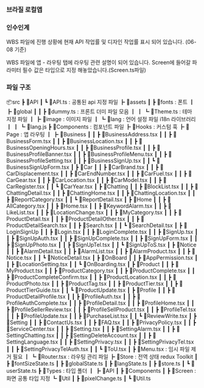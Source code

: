 ### 브라질 로컬앱

### 인수인계

WBS 파일에 진행 상황에 현재 API 작업률 및 디자인 작업률 표시 되어 있습니다. (06-08 기준)

WBS 파일에 앱 - 라우팅 탭에 라우팅 관련 설명이 되어 있습니다. Screen에 들어갈 파라미터 필수 값은 타입으로 지정 해놓았습니다.(Screen.ts파일)

### 파일 구조

📦src
┣ 📂API
┃ ┗ 📜API.ts : 공통된 api 지정 파일
┣ 📂assets
┃ ┣ 📂fonts : 폰트
┃ ┣ 📂global
┃ ┃ ┣ 📜dummy.ts : 프론트 더미 파일 모음
┃ ┃ ┗ 📜Theme.ts : 테마 지정 파일
┃ ┣ 📂image : 이미지 파일
┃ ┗ 📂lang : 언어 설정 파일 i18n 라이브러리
┃ ┃ ┗ 📜lang.js
┣ 📂Components : 컴포넌트 파일
┣ 📂Hooks : 커스텀 훅
┣ 📂Page : 앱 라우팅
┃ ┣ 📂Business
┃ ┃ ┣ 📜BusinessAddress.tsx
┃ ┃ ┣ 📜BusinessForm.tsx
┃ ┃ ┣ 📜BusinessLocation.tsx
┃ ┃ ┣ 📜BusinessOpeningHours.tsx
┃ ┃ ┣ 📜BusinessProfile.tsx
┃ ┃ ┣ 📜BusinessProfileBanner.tsx
┃ ┃ ┣ 📜BusinessProfileMenu.tsx
┃ ┃ ┣ 📜BusinessProfileSetting.tsx
┃ ┃ ┣ 📜BusinessSignUp.tsx
┃ ┃ ┗ 📜BusinessSignUpForm.tsx
┃ ┣ 📂Car
┃ ┃ ┣ 📜CarBrand.tsx
┃ ┃ ┣ 📜CarDisplacement.tsx
┃ ┃ ┣ 📜CarEndNumber.tsx
┃ ┃ ┣ 📜CarFuel.tsx
┃ ┃ ┣ 📜CarGear.tsx
┃ ┃ ┣ 📜CarLocation.tsx
┃ ┃ ┣ 📜CarModel.tsx
┃ ┃ ┣ 📜CarRegister.tsx
┃ ┃ ┗ 📜CarYear.tsx
┃ ┣ 📂Chatting
┃ ┃ ┣ 📜BlockList.tsx
┃ ┃ ┣ 📜ChattingDetail.tsx
┃ ┃ ┣ 📜ChattingHome.tsx
┃ ┃ ┣ 📜ChattingLocation.tsx
┃ ┃ ┣ 📜ReportCategory.tsx
┃ ┃ ┗ 📜ReportDetail.tsx
┃ ┣ 📂Home
┃ ┃ ┣ 📜AllCategory.tsx
┃ ┃ ┣ 📜Home.tsx
┃ ┃ ┣ 📜KeywordAlarm.tsx
┃ ┃ ┣ 📜LikeList.tsx
┃ ┃ ┣ 📜LocationChange.tsx
┃ ┃ ┣ 📜MyCategory.tsx
┃ ┃ ┣ 📜ProductDetail.tsx
┃ ┃ ┣ 📜ProductDetailOther.tsx
┃ ┃ ┣ 📜ProductDetailSearch.tsx
┃ ┃ ┣ 📜Search.tsx
┃ ┃ ┗ 📜SearchDetail.tsx
┃ ┣ 📂LoginSignUp
┃ ┃ ┣ 📜Login.tsx
┃ ┃ ┣ 📜LoginComplete.tsx
┃ ┃ ┣ 📜SignUp.tsx
┃ ┃ ┣ 📜SignUpAuth.tsx
┃ ┃ ┣ 📜SignUpComplete.tsx
┃ ┃ ┣ 📜SignUpForm.tsx
┃ ┃ ┣ 📜SignUpPhoto.tsx
┃ ┃ ┣ 📜SignUpTel.tsx
┃ ┃ ┗ 📜SignUpToS.tsx
┃ ┣ 📂Notice
┃ ┃ ┣ 📜AlarmDetail.tsx
┃ ┃ ┣ 📜AlarmList.tsx
┃ ┃ ┣ 📜AlarmProduct.tsx
┃ ┃ ┣ 📜Notice.tsx
┃ ┃ ┗ 📜NoticeDetail.tsx
┃ ┣ 📂OnBoard
┃ ┃ ┣ 📜AppPermission.tsx
┃ ┃ ┣ 📜LocationSetting.tsx
┃ ┃ ┗ 📜OnBoarding.tsx
┃ ┣ 📂Product
┃ ┃ ┣ 📜MyProduct.tsx
┃ ┃ ┣ 📜ProductCategory.tsx
┃ ┃ ┣ 📜ProductComplete.tsx
┃ ┃ ┣ 📜ProductCompleteConfirm.tsx
┃ ┃ ┣ 📜ProductLocation.tsx
┃ ┃ ┣ 📜ProductPhoto.tsx
┃ ┃ ┣ 📜ProductTag.tsx
┃ ┃ ┣ 📜ProductTier.tsx
┃ ┃ ┣ 📜ProductTierGuide.tsx
┃ ┃ ┗ 📜ProductUpdate.tsx
┃ ┣ 📂Profile
┃ ┃ ┣ 📜ProductDetailProfile.tsx
┃ ┃ ┣ 📜ProfileAuth.tsx
┃ ┃ ┣ 📜ProfileAuthComplete.tsx
┃ ┃ ┣ 📜ProfileDetail.tsx
┃ ┃ ┣ 📜ProfileHome.tsx
┃ ┃ ┣ 📜ProfileSellerReview.tsx
┃ ┃ ┣ 📜ProfileSellProduct.tsx
┃ ┃ ┣ 📜ProfileTel.tsx
┃ ┃ ┣ 📜ProfileUpdate.tsx
┃ ┃ ┣ 📜PurchaseList.tsx
┃ ┃ ┗ 📜ReviewWrite.tsx
┃ ┣ 📂Setting
┃ ┃ ┣ 📜ContactUs.tsx
┃ ┃ ┣ 📜FAQ.tsx
┃ ┃ ┣ 📜PrivacyPolicy.tsx
┃ ┃ ┣ 📜ServiceCenter.tsx
┃ ┃ ┣ 📜Setting.tsx
┃ ┃ ┣ 📜SettingAlarm.tsx
┃ ┃ ┣ 📜SettingChatting.tsx
┃ ┃ ┣ 📜SettingDeleteAccount.tsx
┃ ┃ ┣ 📜SettingLanguage.tsx
┃ ┃ ┣ 📜SettingPrivacy.tsx
┃ ┃ ┣ 📜SettingPrivacyTel.tsx
┃ ┃ ┣ 📜SettingPrivacyTelAuth.tsx
┃ ┃ ┗ 📜ToU.tsx
┃ ┣ 📜Menu.tsx : 임시 파일 제거 필요
┃ ┗ 📜Router.tsx : 라우팅 관리 파일
┣ 📂Store : 전역 상태 redux Toolkit
┃ ┣ 📜fontSizeState.ts
┃ ┣ 📜globalState.ts
┃ ┣ 📜langState.ts
┃ ┣ 📜store.ts
┃ ┗ 📜userState.ts
┣ 📂Types : 타입 폴더
┃ ┣ 📂API
┃ ┣ 📂Components
┃ ┣ 📂Screen : 화면 공통 타입 지정
┗ 📂Util
┃ ┣ 📜pixelChange.ts
┃ ┗ 📜Util.ts
